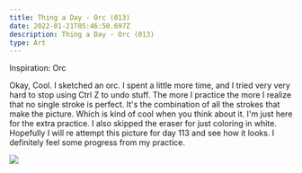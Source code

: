 ```yaml
---
title: Thing a Day - Orc (013)
date: 2022-01-21T05:46:50.697Z
description: Thing a Day - Orc (013)
type: Art
---
```

Inspiration: Orc
 
Okay, Cool. I sketched an orc. I spent a little more time, and I tried very very hard to stop using Ctrl Z to undo stuff. The more I practice the more I realize that no single stroke is perfect. It's the combination of all the strokes that make the picture. Which is kind of cool when you think about it. I'm just here for the extra practice. I also skipped the eraser for just coloring in white. Hopefully I will re attempt this picture for day 113 and see how it looks. I definitely feel some progress from my practice.

![](/img/013-thing-a-day-orc.png)